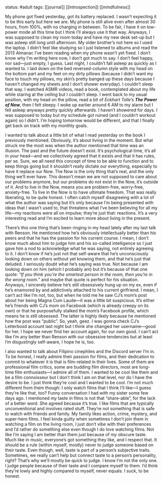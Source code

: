 status: #adult 
tags: [[journal]] [[introspection]] [[mindfulness]] 

My phone got fixed yesterday, got its battery replaced. I wasn’t expecting it to be this early but here we are. My phone is still alive even after almost 30 hours, from 100%, with no charging in between. To be fair, I have it on low-power mode all this time but I think I’ll always use it that way. Anyways, I was supposed to clean my room today and have my new desk set-up but I was asleep still long until afternoon. My older brother’s not here so I used the laptop. I didn’t feel like studying so I just listened to albums and read the 2013 Almanac I’ve been reading when my phone wasn’t yet fixed. I don’t know why I’m writing here now, I don’t got much to say. I don’t feel happy, nor sad—just empty, I guess. Last night, I couldn’t fall asleep as quickly as I wanted to. I laid down on the bed reversed-column style with my head on the bottom part and my feet on my dirty pillows (because I didn’t want my face to touch my pillows, my skin’s pretty banged up these days because I haven’t changed my sheets and I don’t shower everyday). I couldn’t sleep that way. I watched ASMR videos, read a book, contemplated about my life while staring at the ceiling but I couldn’t sleep. I went back to my usual position, with my head on the pillow, read a bit of *Eckhart Tolle*’s ***The Power of Now***, then I felt sleepy. I woke up earlier around 6 AM to my alarm but I fell asleep anyways pretty quickly afterwards. I haven’t showered for days. I was supposed to today but my schedule got ruined (and I couldn’t workout again) so I didn’t. I’m hoping tomorrow would be different, and that I finally get back on track with my monthly goals.

I wanted to talk about a little bit of what I read yesterday on the book I previously mentioned. Obviously, it’s about living in the moment. But what struck me the most was when the author mentioned that time was an illusion. The past and the future doesn’t exist. It’s psychological time, it’s all in your head—and we collectively agreed that it exists and that it has rules, per se. Sure, we all need this concept of time to be able to function and to keep things going but it shouldn’t really dictate our everything, especially to have it replace our Now. The Now is the only thing that’s real, and the only thing we’ll ever have. This doesn’t mean we are not supposed to care about our problems anymore, but our problems do not exist in the Now, it’s outside of it. And to live in the Now, means you are problem-free, worry-free, anxiety-free. To live in the Now is to have ultimate freedom. That was really liberating, to be quite honest. I often catch myself disagreeing with a lot of what the author was saying but it’s only because I’m being presented with ideas that I wasn’t used to, that threatens what I’ve been believing for all my life—my reactions were all on impulse; they’re just that: reactions. It’s a very interesting read and I’m excited to learn more about living in the present.

There’s this one thing that’s been ringing in my head lately after my last talk with Renson. He mentioned how he’s obviously intellectually better than his peers and that he has the passion for his current course. I mean, I don’t know much about him to judge him and his so-called intelligence so I just gave him a nod to acknowledge what he was saying, not entirely agreeing to it. I don’t know if he’s just not that self-aware that he’s unconsciously looking down on others without yet knowing them, and that he’s just that deluded. I seriously doubt what he’s saying was true. Not because I am looking down on him (which I probably am) but it’s because of that one quote: “*If you think you’re the smartest person in the room, then you’re in the wrong room.*” and maybe that quote is perfect for his situation. Anyways, I sincerely believe he’s still obsessively hung up on my ex, even if he’s enamored by and addictively attached to his current girlfriend. I mean, I can’t act like I’m not, too, but when he told me he saw CJ’s mom’s post about her being Magna Cum Laude—it was a little bit suspicious. It’s either he’s friends with CJ’s mom on Facebook (which is already creepy on its own) or that he purposefully stalked the mom’s Facebook profile, which means he is still obsessed. The latter is highly likely because he mentioned how the post was “public”. So, yeah, geez. I was gonna check CJ’s Letterboxd account last night but I think she changed her username—good for her. I hope we never find her account again, for our own good. I can’t act like I’m any better than Renson with our obsessive tendencies but at least I’m disgustingly self-aware, I hope he is, too.

I also wanted to talk about Filipino cinephiles and the Discord server I’m in. To be honest, I really admire their passion for films, and their dedication to commit to whatever it is that is film-related in their lives. Some of them are professional film critics, some are budding film directors, most are long-time film enthusiasts—I admire all of them. I wanted to be cool like them and be a film connoisseur but I don’t think I am on that level, nor do I have the desire to be. I just think they’re cool and I wanted to be cool. I’m not much different from them though: I only watch films that I think I’ll like—I guess they’re like that, too? Funny conversation I had with my sister some few days ago. I mentioned my taste in films is not that “share-able”, for the lack of a better word. She agreed because it’s true. I like films that are typically unconventional and involves rated stuff. They’re not something that is safe to watch with friends and family. My family likes action, crime, mystery, and super-hero films. I feel kinda guilty when sometimes I don’t join them in watching a film on the living room, I just don’t vibe with their preferences and I’d rather do something else even though I do love watching films. Not like I’m saying I am better than them just because of my obscure taste. Much like in music, everyone’s got something they like, and I respect that. It should be a rule (within myself, mostly) never to judge someone based on their taste. Even though, well, taste is part of a person’s subjective traits. Sometimes, we really can’t help but connect taste to a person’s personality, right? That’s why we’ll mostly be quick to judge. I know I’m not the only one. I judge people because of their taste and I compare myself to them. I’d think they’re lowly and highly compared to myself, never equals. I suck, to be honest.
